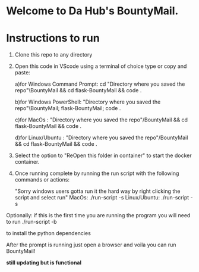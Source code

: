 # Welcome to Da Hub's BountyMail.


# Instructions to run

1. Clone this repo to any directory

2. Open this code in VScode using a terminal of choice type or copy and paste:

	a)for Windows Command Prompt: cd "Directory where you saved the repo"\BountyMail && cd flask-BountyMail && code .
	
	b)for Windows PowerShell: "Directory where you saved the repo"\BountyMail; flask-BountyMail; code .

 	c)for MacOs :  "Directory where you saved the repo"/BountyMail && cd flask-BountyMail && code .

	d)for Linux/Ubuntu : "Directory where you saved the repo"/BountyMail && cd flask-BountyMail && code .

3. Select the option to "ReOpen this folder in container" to start the docker container.

4. Once running complete by running the run script with the following commands or actions:

	"Sorry windows users gotta run it the hard way by right clicking the script and select run"
	MacOs: ./run-script -s
	Linux/Ubuntu: ./run-script -s

Optionally: if this is the first time you are running the program you will need to run
		./run-script -b

to install the python dependencies


After the prompt is running just open a browser and voila you can run BountyMail!


__still updating but is functional__


